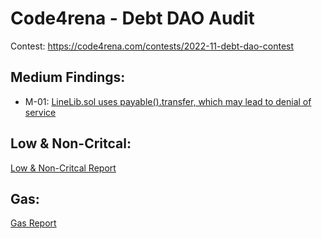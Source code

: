 # Code4rena - Debt DAO Audit 

Contest: https://code4rena.com/contests/2022-11-debt-dao-contest



## Medium Findings:

- M-01: [LineLib.sol uses payable().transfer, which may lead to denial of service](https://github.com/cryptostaker2/blockchain-audits/blob/main/code4rena/2022-11-Debt-DAO/M-01)

## Low & Non-Critcal:

[Low & Non-Critcal Report](https://github.com/cryptostaker2/blockchain-audits/blob/main/code4rena/2022-11-Debt-DAO/Low.md)

## Gas:

[Gas Report](https://github.com/cryptostaker2/blockchain-audits/blob/main/code4rena/2022-11-Debt-DAO/Gas.md)
